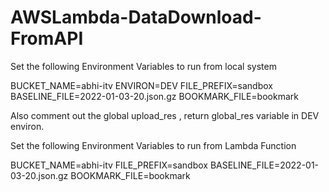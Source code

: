# AWSLambda-DataDownload-FromAPI



Set the following Environment Variables to run from local system

BUCKET_NAME=abhi-itv
ENVIRON=DEV
FILE_PREFIX=sandbox
BASELINE_FILE=2022-01-03-20.json.gz
BOOKMARK_FILE=bookmark

Also comment out the global upload_res , return global_res variable in DEV environ.




Set the following Environment Variables to run from Lambda Function

BUCKET_NAME=abhi-itv 
FILE_PREFIX=sandbox 
BASELINE_FILE=2022-01-03-20.json.gz 
BOOKMARK_FILE=bookmark 
